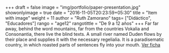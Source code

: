 +++
draft = false
image = "img/portfolio/paper-presentation.jpg"
showonlyimage = true
date = "2016-11-05T20:23:59+05:30"
title = "Item with image"
weight = 11
author = "Ruth Zamorano"
tags= ["Didáctico", "Educadores"]
rango = "age12"
rangotittle = "De 9 a 12 años"
+++
Far far away, behind the word mountains, far from the countries Vokalia and Consonantia, there live the blind texts. A small river named Duden flows by their place and supplies it with the necessary regelialia. It is a paradisematic country, in which roasted parts of sentences fly into your mouth.
[Ver ficha](https://miboky.es/libros/informacion/El-faro-de-los-corazones-extraviados-_-265)
<!--more-->
